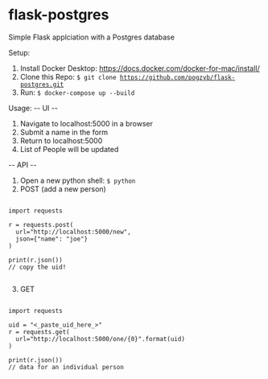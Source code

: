 # flask-postgres
Simple Flask applciation with a Postgres database

Setup:
1. Install Docker Desktop: https://docs.docker.com/docker-for-mac/install/
2. Clone this Repo: <code>$ git clone https://github.com/pogzyb/flask-postgres.git</code>
3. Run: <code>$ docker-compose up --build</code>

Usage:
-- UI --
1. Navigate to localhost:5000 in a browser
2. Submit a name in the form
3. Return to localhost:5000
4. List of People will be updated

-- API --
1. Open a new python shell: <code>$ python </code>
2. POST (add a new person)
<pre><code>
import requests

r = requests.post(
  url="http://localhost:5000/new",
  json={"name": "joe"}
)

print(r.json())
// copy the uid!

</code></pre>
3. GET
<pre><code>
import requests

uid = "<_paste_uid_here_>"
r = requests.get(
  url="http://localhost:5000/one/{0}".format(uid)
)

print(r.json())
// data for an individual person
</code></pre>
